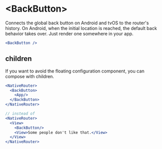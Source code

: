 # &lt;BackButton>

Connects the global back button on Android and tvOS to the router's history. On Android, when the initial location is reached, the default back behavior takes over. Just render one somewhere in your app.

```jsx
<BackButton />
```

## children

If you want to avoid the floating configuration component, you can compose with children.

```jsx
<NativeRouter>
  <BackButton>
    <App/>
  </BackButton>
</NativeRouter>

// instead of
<NativeRouter>
  <View>
    <BackButton/>
    <View>Some people don't like that.</View>
  </View>
</NativeRouter>
```
